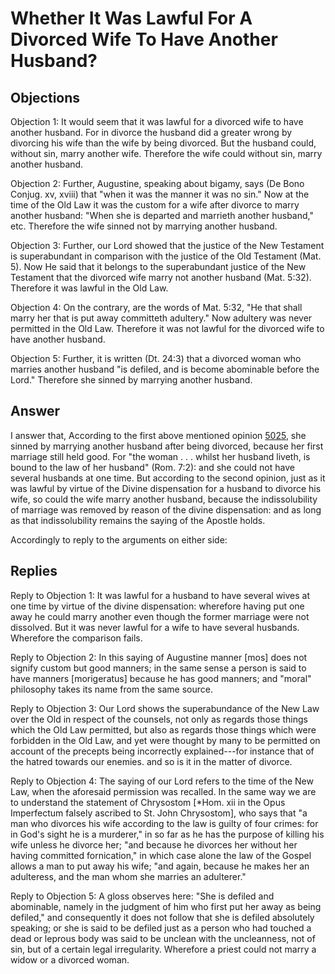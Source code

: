 # Whether It Was Lawful For A Divorced Wife To Have Another Husband?

## Objections

Objection 1: It would seem that it was lawful for a divorced wife to have another husband. For in divorce the husband did a greater wrong by divorcing his wife than the wife by being divorced. But the husband could, without sin, marry another wife. Therefore the wife could without sin, marry another husband.

Objection 2: Further, Augustine, speaking about bigamy, says (De Bono Conjug. xv, xviii) that "when it was the manner it was no sin." Now at the time of the Old Law it was the custom for a wife after divorce to marry another husband: "When she is departed and marrieth another husband," etc. Therefore the wife sinned not by marrying another husband.

Objection 3: Further, our Lord showed that the justice of the New Testament is superabundant in comparison with the justice of the Old Testament (Mat. 5). Now He said that it belongs to the superabundant justice of the New Testament that the divorced wife marry not another husband (Mat. 5:32). Therefore it was lawful in the Old Law.

Objection 4: On the contrary, are the words of Mat. 5:32, "He that shall marry her that is put away committeth adultery." Now adultery was never permitted in the Old Law. Therefore it was not lawful for the divorced wife to have another husband.

Objection 5: Further, it is written (Dt. 24:3) that a divorced woman who marries another husband "is defiled, and is become abominable before the Lord." Therefore she sinned by marrying another husband.

## Answer



I answer that, According to the first above mentioned opinion [5025](A[3]), she sinned by marrying another husband after being divorced, because her first marriage still held good. For "the woman . . . whilst her husband liveth, is bound to the law of her husband" (Rom. 7:2): and she could not have several husbands at one time. But according to the second opinion, just as it was lawful by virtue of the Divine dispensation for a husband to divorce his wife, so could the wife marry another husband, because the indissolubility of marriage was removed by reason of the divine dispensation: and as long as that indissolubility remains the saying of the Apostle holds.

Accordingly to reply to the arguments on either side:

## Replies

Reply to Objection 1: It was lawful for a husband to have several wives at one time by virtue of the divine dispensation: wherefore having put one away he could marry another even though the former marriage were not dissolved. But it was never lawful for a wife to have several husbands. Wherefore the comparison fails.

Reply to Objection 2: In this saying of Augustine manner [mos] does not signify custom but good manners; in the same sense a person is said to have manners [morigeratus] because he has good manners; and "moral" philosophy takes its name from the same source.

Reply to Objection 3: Our Lord shows the superabundance of the New Law over the Old in respect of the counsels, not only as regards those things which the Old Law permitted, but also as regards those things which were forbidden in the Old Law, and yet were thought by many to be permitted on account of the precepts being incorrectly explained---for instance that of the hatred towards our enemies. and so is it in the matter of divorce.

Reply to Objection 4: The saying of our Lord refers to the time of the New Law, when the aforesaid permission was recalled. In the same way we are to understand the statement of Chrysostom [*Hom. xii in the Opus Imperfectum falsely ascribed to St. John Chrysostom], who says that "a man who divorces his wife according to the law is guilty of four crimes: for in God's sight he is a murderer," in so far as he has the purpose of killing his wife unless he divorce her; "and because he divorces her without her having committed fornication," in which case alone the law of the Gospel allows a man to put away his wife; "and again, because he makes her an adulteress, and the man whom she marries an adulterer."

Reply to Objection 5: A gloss observes here: "She is defiled and abominable, namely in the judgment of him who first put her away as being defiled," and consequently it does not follow that she is defiled absolutely speaking; or she is said to be defiled just as a person who had touched a dead or leprous body was said to be unclean with the uncleanness, not of sin, but of a certain legal irregularity. Wherefore a priest could not marry a widow or a divorced woman.